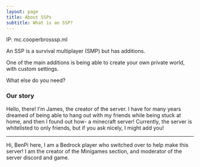 ```yaml
---
layout: page
title: About SSPs
subtitle: What is an SSP?
---
```


IP: mc.cooperbrosssp.ml

An SSP is a survival multiplayer (SMP) but has additions.

One of the main additions is being able to create your own
private world, with custom settings.

What else do you need?

### Our story

Hello, there! I'm James, the creator of the server.
I have for many years dreamed of being able to hang
out with my friends while being stuck at home, and 
then I found out how- a minecraft server! Currently,
the server is whitelisted to only friends, but if you ask
nicely, I might add you!

____________________________________________________________________

Hi, BenPi here, I am a Bedrock player who switched over
to help make this server! I am the creator of
the Minigames section, and moderator of the server discord and game.
